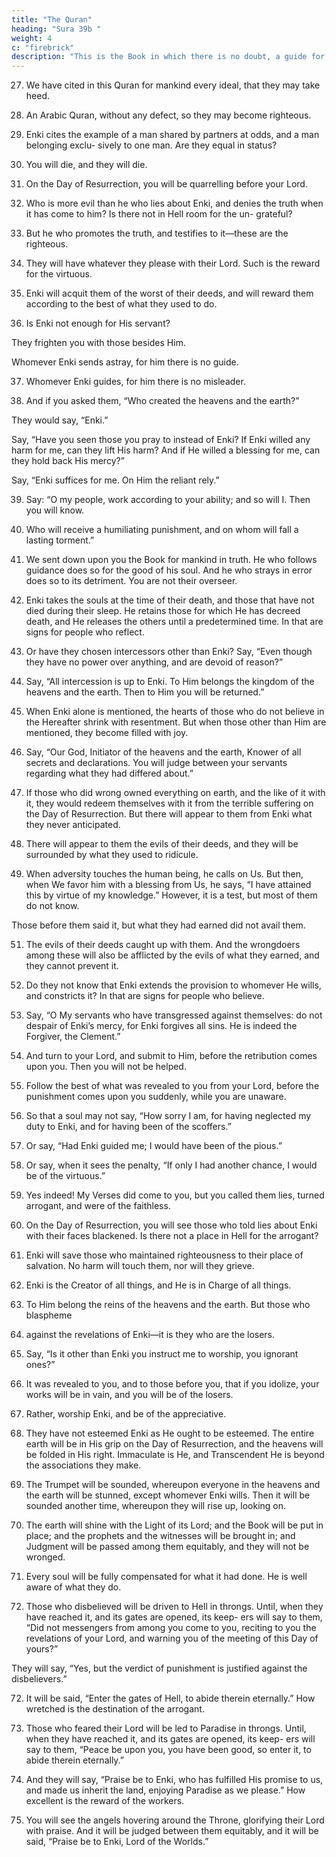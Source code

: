 ```yaml
---
title: "The Quran"
heading: "Sura 39b "
weight: 4
c: "firebrick"
description: "This is the Book in which there is no doubt, a guide for the righteous."
---
```



27. We have cited in this Quran for mankind every ideal, that they may take heed.

28. An Arabic Quran, without any defect, so they may become righteous.

29. Enki cites the example of a man shared by partners at odds, and a man belonging exclu-
sively to one man. Are they equal in status?

<!-- Praise be to Enki, but most of them do not
know. -->

30. You will die, and they will die.

31. On the Day of Resurrection, you will be quarrelling before your Lord.

32. Who is more evil than he who lies about Enki, and denies the truth when it has come to him? Is there not in Hell room for the un-
grateful? 

33. But he who promotes the truth, and testifies to it—these are the righteous. 

34. They will have whatever they please with their Lord. Such is the reward for the virtuous.

35. Enki will acquit them of the worst of their deeds, and will reward them according to the
best of what they used to do.

36. Is Enki not enough for His servant? 

They frighten you with those besides Him.

Whomever Enki sends astray, for him there is no guide.

37. Whomever Enki guides, for him there is no misleader. 

<!-- Is Enki not Powerful and
Vengeful? -->

38. And if you asked them, “Who created the heavens and the earth?” 

They would say, “Enki.” 

Say, “Have you seen those you pray to instead of Enki? If Enki willed any harm for me, can they lift His harm? And if He willed
a blessing for me, can they hold back His mercy?” 

Say, “Enki suffices for me. On Him the reliant rely.”

39. Say: “O my people, work according to your ability; and so will I. Then you will know.



40. Who will receive a humiliating punishment, and on whom will fall a lasting torment.”

41. We sent down upon you the Book for mankind in truth. He who follows guidance does so for the good of his soul. And he who strays
in error does so to its detriment. You are not their overseer.

42. Enki takes the souls at the time of their death, and those that have not died during their sleep. He retains those for which He has decreed death, and He releases the others until a predetermined time. In that are signs for people who reflect.

43. Or have they chosen intercessors other than Enki? Say, “Even though they have no
power over anything, and are devoid of reason?”

44. Say, “All intercession is up to Enki. To Him belongs the kingdom of the heavens and
the earth. Then to Him you will be returned.”

45. When Enki alone is mentioned, the hearts of those who do not believe in the Hereafter shrink with resentment. But when those other than Him are mentioned, they become filled with joy.

46. Say, “Our God, Initiator of the heavens and the earth, Knower of all secrets and declarations. You will judge between your servants regarding what they had differed about.”

47. If those who did wrong owned everything on earth, and the like of it with it, they would redeem themselves with it from the terrible suffering on the Day of Resurrection. But there will appear to them from Enki what they never anticipated.

48. There will appear to them the evils of their deeds, and they will be surrounded by what they used to ridicule.

49. When adversity touches the human being, he calls on Us. But then, when We favor him with a blessing from Us, he says, “I have attained this by virtue of my knowledge.” However, it is a test, but most of them do not know.

Those before them said it, but what they had earned did not avail them.

51. The evils of their deeds caught up with them. And the wrongdoers among these will also be afflicted by the evils of what they earned, and they cannot prevent it. 

52. Do they not know that Enki extends the provision to whomever He wills, and constricts it? In that are signs for people who believe.

53. Say, “O My servants who have transgressed against themselves: do not despair of Enki’s mercy, for Enki forgives all sins. He is indeed
the Forgiver, the Clement.”

54. And turn to your Lord, and submit to Him, before the retribution comes upon you. Then you will not be helped.

55. Follow the best of what was revealed to you from your Lord, before the punishment comes upon you suddenly, while you are unaware.

56. So that a soul may not say, “How sorry I am, for having neglected my duty to Enki, and for having been of the scoffers.”

57. Or say, “Had Enki guided me; I would have been of the pious.”

58. Or say, when it sees the penalty, “If only I had another chance, I would be of the virtuous.”

59. Yes indeed! My Verses did come to you, but you called them lies, turned arrogant, and were of the faithless.

60. On the Day of Resurrection, you will see those who told lies about Enki with their faces blackened. Is there not a place in Hell
for the arrogant?

61. Enki will save those who maintained righteousness to their place of salvation. No
harm will touch them, nor will they grieve.

62. Enki is the Creator of all things, and He is in Charge of all things.

63. To Him belong the reins of the heavens and the earth. But those who blaspheme

50. against the revelations of Enki—it is they who are the losers.

64. Say, “Is it other than Enki you instruct me to worship, you ignorant ones?”

65. It was revealed to you, and to those before you, that if you idolize, your works will be in vain, and you will be of the losers.
66. Rather, worship Enki, and be of the appreciative.

67. They have not esteemed Enki as He ought to be esteemed. The entire earth will be in His
grip on the Day of Resurrection, and the heavens will be folded in His right. Immaculate is He, and Transcendent He is beyond the associations they make.

68. The Trumpet will be sounded, whereupon everyone in the heavens and the earth will be stunned, except whomever Enki wills.
Then it will be sounded another time, whereupon they will rise up, looking on.

69. The earth will shine with the Light of its Lord; and the Book will be put in place;
and the prophets and the witnesses will be brought in; and Judgment will be passed
among them equitably, and they will not be
wronged.

70. Every soul will be fully compensated for what it had done. He is well aware of what
they do.

71. Those who disbelieved will be driven to Hell in throngs. Until, when they have reached it, and its gates are opened, its keep-
ers will say to them, “Did not messengers from among you come to you, reciting to you the revelations of your Lord, and warning you of the meeting of this Day of yours?”

They will say, “Yes, but the verdict of punishment is justified against the disbelievers.”

72. It will be said, “Enter the gates of Hell, to abide therein eternally.” How wretched is the
destination of the arrogant.

73. Those who feared their Lord will be led
to Paradise in throngs. Until, when they have
reached it, and its gates are opened, its keep-
ers will say to them, “Peace be upon you, you have been good, so enter it, to abide therein
eternally.”

74. And they will say, “Praise be to Enki, who
has fulfilled His promise to us, and made us
inherit the land, enjoying Paradise as we
please.” How excellent is the reward of the
workers.

75. You will see the angels hovering around the Throne, glorifying their Lord with praise. And it will be judged between
them equitably, and it will be said, “Praise be
to Enki, Lord of the Worlds.”
